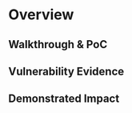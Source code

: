 # Overview
<!--
**Please replace text in each section below**

Email Spoofing on inbox due to missing or misconfigured DMARC on email domain Report

Resources:

- <https://mxtoolbox.com/DMARCRecordGenerator.aspx>
- <https://dmarc.org/2016/03/best-practices-for-email-senders/>
- <https://www.ftc.gov/system/files/documents/reports/businesses-can-help-stop-phishing-protect-their-brands-using-email-authentication-ftc-staff/email_authentication_staff_perspective.pdf>
-->

## Walkthrough & PoC
<!--
Provide a step-by-step walkthrough on how to access the vulnerable injection point, and how to exploit the vulnerability.
Adding a dot-pointed walkthrough with relevant screenshots will speed triage time and result in faster rewards!

Example:

1. Using the dig command, you can request the details on DMARC on the domain `www.inscope.com`

```bash
dig TXT 
```

1. You can observe in the response, there is no answer section for DMARC on the domain

```text
 <<>> DiG 9.10.6 <<>> TXT _DMARC.inscope.com
;; global options: +cmd
;; Got answer:
;; ->>HEADER<<- opcode: QUERY, status: NOERROR, id: 22363
;; flags: qr rd ra; QUERY: 1, ANSWER: 1, AUTHORITY: 0, ADDITIONAL: 0

;; QUESTION SECTION:
;_DMARC.inscope.com.		IN	TXT

;; Query time: 99 msec
;; SERVER: 127.0.0.1#53(127.0.0.1)
;; WHEN: Wed Nov 04 10:47:32 AWST 2020
;; MSG SIZE  rcvd: 122
```

OR

1. You can observe in the response, the field for `Q=` is set to None

```text
; <<>> DiG 9.10.6 <<>> TXT _DMARC.inscope.com
;; global options: +cmd
;; Got answer:
;; ->>HEADER<<- opcode: QUERY, status: NOERROR, id: 44738
;; flags: qr rd ra; QUERY: 1, ANSWER: 1, AUTHORITY: 0, ADDITIONAL: 0

;; QUESTION SECTION:
;_DMARC.inscope.com.		IN	TXT

;; ANSWER SECTION:
_DMARC.inscope.com.	300	IN	TXT	"v=DMARC1; p=none; rua=mailto:admin@inscope.com"

;; Query time: 98 msec
;; SERVER: 127.0.0.1#53(127.0.0.1)
;; WHEN: Wed Nov 04 11:03:44 AWST 2020
;; MSG SIZE  rcvd: 122
```

-->

## Vulnerability Evidence
<!--
This requires a spoofed email being sent from the non-email domain, you can attach the entire email content, including headers to the submission. 
-->

## Demonstrated Impact
<!--
Email Spoofing on this domain allows an attacker to use existing email addresses for social engineering using the confidence of the organisations domain name, this will also put the organisations domain address on spam lists, which can put legimate company emails in the spam folder.
--> 
